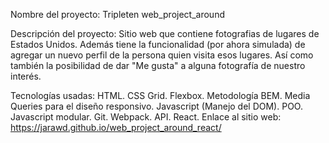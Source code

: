 Nombre del proyecto:
Tripleten web_project_around

Descripción del proyecto:
Sitio web que contiene fotografias de lugares de Estados Unidos. Además tiene la funcionalidad (por ahora simulada) de agregar un nuevo perfil de la persona quien visita esos lugares. Así como también la posibilidad de dar "Me gusta" a alguna fotografía de nuestro interés.

Tecnologías usadas:
HTML.
CSS Grid.
Flexbox.
Metodología BEM.
Media Queries para el diseño responsivo.
Javascript (Manejo del DOM).
POO.
Javascript modular.
Git.
Webpack.
API.
React.
Enlace al sitio web:
https://jarawd.github.io/web_project_around_react/
